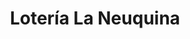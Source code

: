 ---
title: "Lotería La Neuquina"
url: /cutral-co/loteria-la-neuquina-avenida-julio-argentino-roca-2/
shop: Lotterie
---